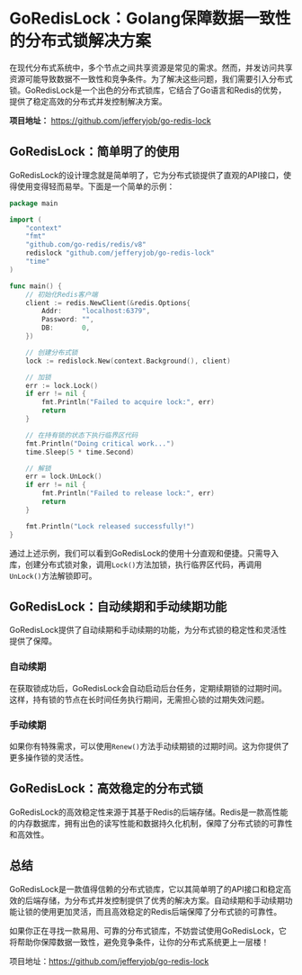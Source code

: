 # GoRedisLock：Golang保障数据一致性的分布式锁解决方案

在现代分布式系统中，多个节点之间共享资源是常见的需求。然而，并发访问共享资源可能导致数据不一致性和竞争条件。为了解决这些问题，我们需要引入分布式锁。GoRedisLock是一个出色的分布式锁库，它结合了Go语言和Redis的优势，提供了稳定高效的分布式并发控制解决方案。

**项目地址：** https://github.com/jefferyjob/go-redis-lock

## GoRedisLock：简单明了的使用

GoRedisLock的设计理念就是简单明了，它为分布式锁提供了直观的API接口，使得使用变得轻而易举。下面是一个简单的示例：

```go
package main

import (
	"context"
	"fmt"
	"github.com/go-redis/redis/v8"
	redislock "github.com/jefferyjob/go-redis-lock"
	"time"
)

func main() {
	// 初始化Redis客户端
	client := redis.NewClient(&redis.Options{
		Addr:     "localhost:6379",
		Password: "",
		DB:       0,
	})

	// 创建分布式锁
	lock := redislock.New(context.Background(), client)

	// 加锁
	err := lock.Lock()
	if err != nil {
		fmt.Println("Failed to acquire lock:", err)
		return
	}

	// 在持有锁的状态下执行临界区代码
	fmt.Println("Doing critical work...")
	time.Sleep(5 * time.Second)

	// 解锁
	err = lock.UnLock()
	if err != nil {
		fmt.Println("Failed to release lock:", err)
		return
	}

	fmt.Println("Lock released successfully!")
}
```

通过上述示例，我们可以看到GoRedisLock的使用十分直观和便捷。只需导入库，创建分布式锁对象，调用`Lock()`方法加锁，执行临界区代码，再调用`UnLock()`方法解锁即可。

## GoRedisLock：自动续期和手动续期功能

GoRedisLock提供了自动续期和手动续期的功能，为分布式锁的稳定性和灵活性提供了保障。

### 自动续期

在获取锁成功后，GoRedisLock会自动启动后台任务，定期续期锁的过期时间。这样，持有锁的节点在长时间任务执行期间，无需担心锁的过期失效问题。

### 手动续期

如果你有特殊需求，可以使用`Renew()`方法手动续期锁的过期时间。这为你提供了更多操作锁的灵活性。

## GoRedisLock：高效稳定的分布式锁

GoRedisLock的高效稳定性来源于其基于Redis的后端存储。Redis是一款高性能的内存数据库，拥有出色的读写性能和数据持久化机制，保障了分布式锁的可靠性和高效性。

## 总结

GoRedisLock是一款值得信赖的分布式锁库，它以其简单明了的API接口和稳定高效的后端存储，为分布式并发控制提供了优秀的解决方案。自动续期和手动续期功能让锁的使用更加灵活，而且高效稳定的Redis后端保障了分布式锁的可靠性。

如果你正在寻找一款易用、可靠的分布式锁库，不妨尝试使用GoRedisLock，它将帮助你保障数据一致性，避免竞争条件，让你的分布式系统更上一层楼！

项目地址：https://github.com/jefferyjob/go-redis-lock

